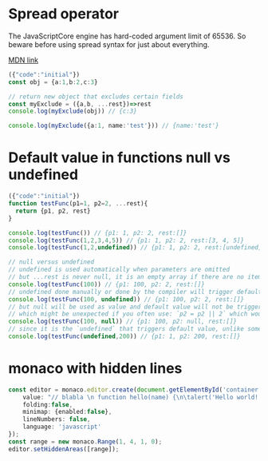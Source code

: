 # Spread operator

The JavaScriptCore engine has hard-coded argument limit of 65536. So beware before using spread syntax
for just about everything.

[MDN link](https://developer.mozilla.org/en-US/docs/Web/JavaScript/Reference/Operators/Spread_syntax)


```typescript
({"code":"initial"})
const obj = {a:1,b:2,c:3}

// return new object that excludes certain fields
const myExclude = ({a,b, ...rest})=>rest
console.log(myExclude(obj)) // {c:3}

console.log(myExclude({a:1, name:'test'})) // {name:'test'}

```

# Default value in functions null vs undefined

```typescript
({"code":"initial"})
function testFunc(p1=1, p2=2, ...rest){
  return {p1, p2, rest}
}

console.log(testFunc()) // {p1: 1, p2: 2, rest:[]}
console.log(testFunc(1,2,3,4,5)) // {p1: 1, p2: 2, rest:[3, 4, 5]}
console.log(testFunc(1,2,undefined)) // {p1: 1, p2: 2, rest:[undefined]}

// null versus undefined
// undefined is used automatically when parameters are omitted
// but ...rest is never null, it is an empty array if there are no items to pick
console.log(testFunc(100)) // {p1: 100, p2: 2, rest:[]}
// undefined done manually or done by the compiler will trigger default value
console.log(testFunc(100, undefined)) // {p1: 100, p2: 2, rest:[]}
// but null will be used as value and default value will not be triggered
// which might be unexpected if you often use: `p2 = p2 || 2` which would default to `2` for many values due to how javascript evaluates logical true/false for `if`
console.log(testFunc(100, null)) // {p1: 100, p2: null, rest:[]}
// since it is the `undefined` that triggers default value, unlike some other languages that accept defautl values we can trigger default for the first value and provide value for the second one
console.log(testFunc(undefined,200)) // {p1: 1, p2: 200, rest:[]}

```
# monaco with hidden lines

```typescript
const editor = monaco.editor.create(document.getElementById('container'), {
	value: "// blabla \n function hello(name) {\n\talert('Hello world!'+name);\n}",
    folding:false,
    minimap: {enabled:false},
    lineNumbers: false,
	language: 'javascript'
});
const range = new monaco.Range(1, 4, 1, 0);
editor.setHiddenAreas([range]);
```
